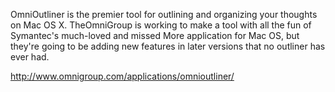 OmniOutliner is the premier tool for outlining and organizing your thoughts on Mac OS X. TheOmniGroup is working to make a tool with all the fun of Symantec's much-loved and missed More application for Mac OS, but they're going to be adding new features in later versions that no outliner has ever had.

http://www.omnigroup.com/applications/omnioutliner/
